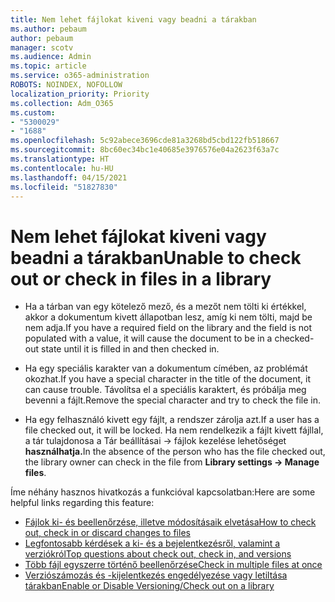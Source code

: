 ```yaml
---
title: Nem lehet fájlokat kiveni vagy beadni a tárakban
ms.author: pebaum
author: pebaum
manager: scotv
ms.audience: Admin
ms.topic: article
ms.service: o365-administration
ROBOTS: NOINDEX, NOFOLLOW
localization_priority: Priority
ms.collection: Adm_O365
ms.custom:
- "5300029"
- "1688"
ms.openlocfilehash: 5c92abece3696cde81a3268bd5cbd122fb518667
ms.sourcegitcommit: 8bc60ec34bc1e40685e3976576e04a2623f63a7c
ms.translationtype: HT
ms.contentlocale: hu-HU
ms.lasthandoff: 04/15/2021
ms.locfileid: "51827830"
---
```

# <a name="unable-to-check-out-or-check-in-files-in-a-library"></a><span data-ttu-id="50e42-102">Nem lehet fájlokat kiveni vagy beadni a tárakban</span><span class="sxs-lookup"><span data-stu-id="50e42-102">Unable to check out or check in files in a library</span></span>

- <span data-ttu-id="50e42-103">Ha a tárban van egy kötelező mező, és a mezőt nem tölti ki értékkel, akkor a dokumentum kivett állapotban lesz, amíg ki nem tölti, majd be nem adja.</span><span class="sxs-lookup"><span data-stu-id="50e42-103">If you have a required field on the library and the field is not populated with a value, it will cause the document to be in a checked-out state until it is filled in and then checked in.</span></span>

- <span data-ttu-id="50e42-104">Ha egy speciális karakter van a dokumentum címében, az problémát okozhat.</span><span class="sxs-lookup"><span data-stu-id="50e42-104">If you have a special character in the title of the document, it can cause trouble.</span></span> <span data-ttu-id="50e42-105">Távolítsa el a speciális karaktert, és próbálja meg bevenni a fájlt.</span><span class="sxs-lookup"><span data-stu-id="50e42-105">Remove the special character and try to check the file in.</span></span>

- <span data-ttu-id="50e42-106">Ha egy felhasználó kivett egy fájlt, a rendszer zárolja azt.</span><span class="sxs-lookup"><span data-stu-id="50e42-106">If a user has a file checked out, it will be locked.</span></span>  <span data-ttu-id="50e42-107">Ha nem rendelkezik a fájlt kivett fájllal, a tár tulajdonosa a Tár beállításai -> fájlok kezelése lehetőséget **használhatja.**</span><span class="sxs-lookup"><span data-stu-id="50e42-107">In the absence of the person who has the file checked out, the library owner can check in the file from **Library settings -> Manage files**.</span></span>

<span data-ttu-id="50e42-108">Íme néhány hasznos hivatkozás a funkcióval kapcsolatban:</span><span class="sxs-lookup"><span data-stu-id="50e42-108">Here are some helpful links regarding this feature:</span></span>

- [<span data-ttu-id="50e42-109">Fájlok ki- és beellenőrzése, illetve módosításaik elvetása</span><span class="sxs-lookup"><span data-stu-id="50e42-109">How to check out, check in or discard changes to files</span></span>](https://support.office.com/article/check-out-check-in-or-discard-changes-to-files-in-a-library-7e2c12a9-a874-4393-9511-1378a700f6de)
- [<span data-ttu-id="50e42-110">Legfontosabb kérdések a ki- és a bejelentkezésről, valamint a verziókról</span><span class="sxs-lookup"><span data-stu-id="50e42-110">Top questions about check out, check in, and versions</span></span>](https://support.office.com/article/Top-questions-about-check-out-check-in-and-versions-7E941339-E972-4C7A-A79A-80A1FCF84076)
- [<span data-ttu-id="50e42-111">Több fájl egyszerre történő beellenőrzése</span><span class="sxs-lookup"><span data-stu-id="50e42-111">Check in multiple files at once</span></span>](https://support.office.com/article/check-out-check-in-or-discard-changes-to-files-in-a-library-7e2c12a9-a874-4393-9511-1378a700f6de)
- [<span data-ttu-id="50e42-112">Verziószámozás és -kijelentkezés engedélyezése vagy letiltása tárakban</span><span class="sxs-lookup"><span data-stu-id="50e42-112">Enable or Disable Versioning/Check out on a library</span></span>](https://support.office.com/article/enable-and-configure-versioning-for-a-list-or-library-1555d642-23ee-446a-990a-bcab618c7a37)
